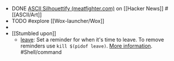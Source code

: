 - DONE [ASCII Silhouettify (meatfighter.com)](https://news.ycombinator.com/item?id=40610641) on [[Hacker News]] #[[ASCII/Art]]
- TODO #explore [[Wox-launcher/Wox]]
-
- [[Stumbled upon]]
	- [leave](https://command-not-found.com/leave): Set a reminder for when it's time to leave. To remove reminders use `kill $(pidof leave)`. [More information](https://www.freebsd.org/cgi/man.cgi?query=leave). #Shell/command